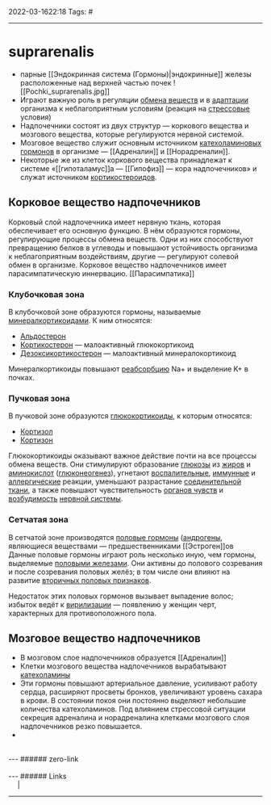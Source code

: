 2022-03-1622:18
Tags: #

---
# **suprarenalis**
- парные [[Эндокринная система (Гормоны)|эндокринные]] железы расположенные над верхней частью почек
![[Pochki_suprarenalis.jpg]]
- Играют важную роль в регуляции [обмена веществ](https://wp.wiki-wiki.ru/wp/index.php/%D0%9E%D0%B1%D0%BC%D0%B5%D0%BD_%D0%B2%D0%B5%D1%89%D0%B5%D1%81%D1%82%D0%B2 "Обмен веществ") и в [адаптации](https://wp.wiki-wiki.ru/wp/index.php/%D0%90%D0%B4%D0%B0%D0%BF%D1%82%D0%B0%D1%86%D0%B8%D1%8F_(%D0%B1%D0%B8%D0%BE%D0%BB%D0%BE%D0%B3%D0%B8%D1%8F) "Адаптация (биология)") организма к неблагоприятным условиям (реакция на [стрессовые](https://wp.wiki-wiki.ru/wp/index.php/%D0%A1%D1%82%D1%80%D0%B5%D1%81%D1%81 "Стресс") условия)
- Надпочечники состоят из двух структур — коркового вещества и мозгового вещества, которые регулируются нервной системой.
- Мозговое вещество служит основным источником [катехоламиновых](https://wp.wiki-wiki.ru/wp/index.php/%D0%9A%D0%B0%D1%82%D0%B5%D1%85%D0%BE%D0%BB%D0%B0%D0%BC%D0%B8%D0%BD "Катехоламин") [гормонов](https://wp.wiki-wiki.ru/wp/index.php/%D0%93%D0%BE%D1%80%D0%BC%D0%BE%D0%BD "Гормон") в организме — [[Адреналин]] и [[Норадреналин]].
- Некоторые же из клеток коркового вещества принадлежат к системе «[[гипоталамус]]а — [[Гипофиз]] — кора надпочечников» и служат источником [кортикостероидов](https://wp.wiki-wiki.ru/wp/index.php/%D0%9A%D0%BE%D1%80%D1%82%D0%B8%D0%BA%D0%BE%D1%81%D1%82%D0%B5%D1%80%D0%BE%D0%B8%D0%B4%D1%8B "Кортикостероиды").

## Корковое вещество надпочечников
Корковый слой надпочечника имеет нервную ткань, которая обеспечивает его основную функцию. В нём образуются гормоны, регулирующие процессы обмена веществ. Одни из них способствуют превращению белков в углеводы и повышают устойчивость организма к неблагоприятным воздействиям, другие — регулируют солевой обмен в организме.
Корковое вещество надпочечников имеет парасимпатическую иннервацию. [[Парасимпатика]]
### Клубочковая зона
В клубочковой зоне образуются гормоны, называемые [минералкортикоидами](https://wp.wiki-wiki.ru/wp/index.php/%D0%9C%D0%B8%D0%BD%D0%B5%D1%80%D0%B0%D0%BB%D0%BA%D0%BE%D1%80%D1%82%D0%B8%D0%BA%D0%BE%D0%B8%D0%B4%D1%8B "Минералкортикоиды"). К ним относятся:

-   [Альдостерон](https://wp.wiki-wiki.ru/wp/index.php/%D0%90%D0%BB%D1%8C%D0%B4%D0%BE%D1%81%D1%82%D0%B5%D1%80%D0%BE%D0%BD "Альдостерон")
-   [Кортикостерон](https://wp.wiki-wiki.ru/wp/index.php/%D0%9A%D0%BE%D1%80%D1%82%D0%B8%D0%BA%D0%BE%D1%81%D1%82%D0%B5%D1%80%D0%BE%D0%BD "Кортикостерон") — малоактивный глюкокортикоид
-   [Дезоксикортикостерон](https://wp.wiki-wiki.ru/wp/index.php/%D0%94%D0%B5%D0%B7%D0%BE%D0%BA%D1%81%D0%B8%D0%BA%D0%BE%D1%80%D1%82%D0%B8%D0%BA%D0%BE%D1%81%D1%82%D0%B5%D1%80%D0%BE%D0%BD "Дезоксикортикостерон") — малоактивный минералокортикоид

Минералкортикоиды повышают [реабсорбцию](https://wp.wiki-wiki.ru/wp/index.php/%D0%A0%D0%B5%D0%B0%D0%B1%D1%81%D0%BE%D1%80%D0%B1%D1%86%D0%B8%D1%8F "Реабсорбция") Na+ и выделение K+ в почках.

### Пучковая зона
В пучковой зоне образуются [глюкокортикоиды](https://wp.wiki-wiki.ru/wp/index.php/%D0%93%D0%BB%D1%8E%D0%BA%D0%BE%D0%BA%D0%BE%D1%80%D1%82%D0%B8%D0%BA%D0%BE%D0%B8%D0%B4%D1%8B "Глюкокортикоиды"), к которым относятся:
-   [Кортизол](https://wp.wiki-wiki.ru/wp/index.php/%D0%9A%D0%BE%D1%80%D1%82%D0%B8%D0%B7%D0%BE%D0%BB "Кортизол")
-   [Кортизон](https://wp.wiki-wiki.ru/wp/index.php/%D0%9A%D0%BE%D1%80%D1%82%D0%B8%D0%B7%D0%BE%D0%BD "Кортизон")

Глюкокортикоиды оказывают важное действие почти на все процессы обмена веществ. Они стимулируют образование [глюкозы](https://wp.wiki-wiki.ru/wp/index.php/%D0%93%D0%BB%D1%8E%D0%BA%D0%BE%D0%B7%D0%B0 "Глюкоза") из [жиров](https://wp.wiki-wiki.ru/wp/index.php/%D0%96%D0%B8%D1%80%D1%8B "Жиры") и [аминокислот](https://wp.wiki-wiki.ru/wp/index.php/%D0%90%D0%BC%D0%B8%D0%BD%D0%BE%D0%BA%D0%B8%D1%81%D0%BB%D0%BE%D1%82%D0%B0 "Аминокислота") ([глюконеогенез](https://wp.wiki-wiki.ru/wp/index.php/%D0%93%D0%BB%D1%8E%D0%BA%D0%BE%D0%BD%D0%B5%D0%BE%D0%B3%D0%B5%D0%BD%D0%B5%D0%B7 "Глюконеогенез")), угнетают [воспалительные](https://wp.wiki-wiki.ru/wp/index.php/%D0%92%D0%BE%D1%81%D0%BF%D0%B0%D0%BB%D0%B5%D0%BD%D0%B8%D0%B5 "Воспаление"), [иммунные](https://wp.wiki-wiki.ru/wp/index.php/%D0%98%D0%BC%D0%BC%D1%83%D0%BD%D0%B8%D1%82%D0%B5%D1%82_(%D0%B1%D0%B8%D0%BE%D0%BB%D0%BE%D0%B3%D0%B8%D1%8F) "Иммунитет (биология)") и [аллергические](https://wp.wiki-wiki.ru/wp/index.php/%D0%90%D0%BB%D0%BB%D0%B5%D1%80%D0%B3%D0%B8%D1%8F "Аллергия") реакции, уменьшают разрастание [соединительной ткани](https://wp.wiki-wiki.ru/wp/index.php/%D0%A1%D0%BE%D0%B5%D0%B4%D0%B8%D0%BD%D0%B8%D1%82%D0%B5%D0%BB%D1%8C%D0%BD%D0%B0%D1%8F_%D1%82%D0%BA%D0%B0%D0%BD%D1%8C "Соединительная ткань"), а также повышают чувствительность [органов чувств](https://wp.wiki-wiki.ru/wp/index.php/%D0%9E%D1%80%D0%B3%D0%B0%D0%BD%D1%8B_%D1%87%D1%83%D0%B2%D1%81%D1%82%D0%B2 "Органы чувств") и [возбудимость](https://wp.wiki-wiki.ru/wp/index.php/%D0%92%D0%BE%D0%B7%D0%B1%D1%83%D0%B6%D0%B4%D0%B5%D0%BD%D0%B8%D0%B5_(%D1%84%D0%B8%D0%B7%D0%B8%D0%BE%D0%BB%D0%BE%D0%B3%D0%B8%D1%8F) "Возбуждение (физиология)") [нервной системы](https://wp.wiki-wiki.ru/wp/index.php/%D0%9D%D0%B5%D1%80%D0%B2%D0%BD%D0%B0%D1%8F_%D1%81%D0%B8%D1%81%D1%82%D0%B5%D0%BC%D0%B0 "Нервная система").

### Сетчатая зона
В сетчатой зоне производятся [половые гормоны](https://wp.wiki-wiki.ru/wp/index.php/%D0%9F%D0%BE%D0%BB%D0%BE%D0%B2%D1%8B%D0%B5_%D0%B3%D0%BE%D1%80%D0%BC%D0%BE%D0%BD%D1%8B "Половые гормоны") ([андрогены](https://wp.wiki-wiki.ru/wp/index.php/%D0%90%D0%BD%D0%B4%D1%80%D0%BE%D0%B3%D0%B5%D0%BD%D1%8B "Андрогены"), являющиеся веществами — предшественниками [[Эстроген]]ов Данные половые гормоны играют роль несколько иную, чем гормоны, выделяемые [половыми железами](https://wp.wiki-wiki.ru/wp/index.php/%D0%9F%D0%BE%D0%BB%D0%BE%D0%B2%D1%8B%D0%B5_%D0%B6%D0%B5%D0%BB%D0%B5%D0%B7%D1%8B "Половые железы"). Они активны до полового созревания и после созревания половых желёз; в том числе они влияют на развитие [вторичных половых признаков](https://wp.wiki-wiki.ru/wp/index.php/%D0%92%D1%82%D0%BE%D1%80%D0%B8%D1%87%D0%BD%D1%8B%D0%B5_%D0%BF%D0%BE%D0%BB%D0%BE%D0%B2%D1%8B%D0%B5_%D0%BF%D1%80%D0%B8%D0%B7%D0%BD%D0%B0%D0%BA%D0%B8 "Вторичные половые признаки").

Недостаток этих половых гормонов вызывает выпадение волос; избыток ведёт к [вирилизации](https://wp.wiki-wiki.ru/wp/index.php/%D0%92%D0%B8%D1%80%D0%B8%D0%BB%D0%B8%D0%B7%D0%B0%D1%86%D0%B8%D1%8F "Вирилизация") — появлению у женщин черт, характерных для противоположного пола.

## Мозговое вещество надпочечников
- В мозговом слое надпочечников образуется [[Адреналин]]
- Клетки мозгового вещества надпочечников вырабатывают [катехоламины](https://wp.wiki-wiki.ru/wp/index.php/%D0%9A%D0%B0%D1%82%D0%B5%D1%85%D0%BE%D0%BB%D0%B0%D0%BC%D0%B8%D0%BD%D1%8B "Катехоламины")
- Эти гормоны повышают артериальное давление, усиливают работу сердца, расширяют просветы бронхов, увеличивают уровень сахара в крови. В состоянии покоя они постоянно выделяют небольшие количества катехоламинов. Под влиянием стрессовой ситуации секреция адреналина и норадреналина клетками мозгового слоя надпочечников резко повышается.
- 
</br>
---
###### zero-link </br>

</br>
---
###### Links </br>
 &emsp; | &emsp; 


---